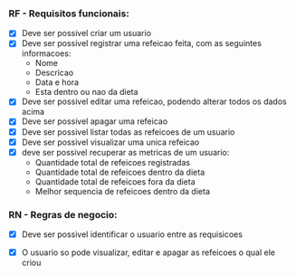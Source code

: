### RF - Requisitos funcionais:
- [x] Deve ser possivel criar um usuario
- [x] Deve ser possivel registrar uma refeicao feita, com as seguintes informacoes:
  - Nome
  - Descricao
  - Data e hora
  - Esta dentro ou nao da dieta
- [x] Deve ser possivel editar uma refeicao, podendo alterar todos os dados acima
- [x] Deve ser possivel apagar uma refeicao
- [x] Deve ser possivel listar todas as refeicoes de um usuario
- [x] Deve ser possivel visualizar uma unica refeicao
- [x] deve ser possivel recuperar as metricas de um usuario:
  - Quantidade total de refeicoes registradas
  - Quantidade total de refeicoes dentro da dieta
  - Quantidade total de refeicoes fora da dieta
  - Melhor sequencia de refeicoes dentro da dieta 

### RN - Regras de negocio:
- [x] Deve ser possivel identificar o usuario entre as requisicoes
- [x] O usuario so pode visualizar, editar e apagar as refeicoes o qual ele criou


